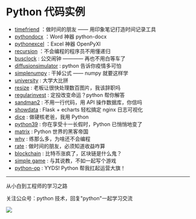 # Python 代码实例

- [timefriend](https://github.com/JustDoPython/python-examples/tree/master/taiyangxue/timefriend) ：做时间的朋友 —— 用印象笔记打造时间记录工具
- [pythondocx](https://github.com/JustDoPython/python-examples/tree/master/taiyangxue/pythondocx) ：Word 神器 python-docx
- [pythonexcel](https://github.com/JustDoPython/python-examples/tree/master/taiyangxue/pythonxlsx) ：Excel 神器 OpenPyXl
- [recursion](https://github.com/JustDoPython/python-examples/tree/master/taiyangxue/recursion) ：不会编程的程序员不用懂递归
- [busclock](https://github.com/JustDoPython/python-examples/tree/master/taiyangxue/busclock) : 公交闹钟 ———— 再也不用白等车了
- [diffusionsimulator](https://github.com/JustDoPython/python-examples/tree/master/taiyangxue/diffusionsimulator) : python 告诉你疫情多可怕
- [simplenumpy](https://github.com/JustDoPython/python-examples/tree/master/taiyangxue/simplenumpy) : 干掉公式 —— numpy 就要这样学
- [university](https://github.com/JustDoPython/python-examples/tree/master/taiyangxue/university) : 大学大比拼
- [resize](https://github.com/JustDoPython/python-examples/tree/master/taiyangxue/resize) : 老板让很快处理数百图片，我该辞职吗
- [regularinvest](https://github.com/JustDoPython/python-examples/tree/master/taiyangxue/regular_invest) : 定投改变命运？python 帮你解答
- [sandman2](https://github.com/JustDoPython/python-examples/tree/master/taiyangxue/sandman2) : 不用一行代码，用 API 操作数据库，你信吗
- [showdata](https://github.com/JustDoPython/python-examples/tree/master/taiyangxue/showdata) : Flask + echarts 轻松搞定 nginx 日志可视化
- [dice](https://github.com/JustDoPython/python-examples/tree/master/taiyangxue/dice) : 做硬核老爸，我用 Python
- [python39](https://github.com/JustDoPython/python-examples/tree/master/taiyangxue/python39) : 你在享受十一长假时，Python 已悄悄地变了
- [matrix](https://github.com/JustDoPython/python-examples/tree/master/taiyangxue/matrix) : Python 世界的黑客帝国
- [why](https://github.com/JustDoPython/python-examples/tree/master/taiyangxue/why) : 练那么多，为啥还不会编程
- [rate](https://github.com/JustDoPython/python-examples/tree/master/taiyangxue/rate-of-return) : 做时间的朋友，必须知道收益咋算
- [blockchain](https://github.com/JustDoPython/python-examples/tree/master/taiyangxue/blockchain) : 比特币涨疯了，区块链是什么鬼？
- [simple game](https://github.com/JustDoPython/python-examples/tree/master/taiyangxue/simple-game) : 与其说教，不如一起写个游戏
- [python-op](https://github.com/JustDoPython/python-examples/tree/master/taiyangxue/python-op) : YYDS! Python 帮我扛起运营大旗！
---

从小白到工程师的学习之路

关注公众号：python 技术，回复"python"一起学习交流

![](http://favorites.ren/assets/images/python.jpg)
